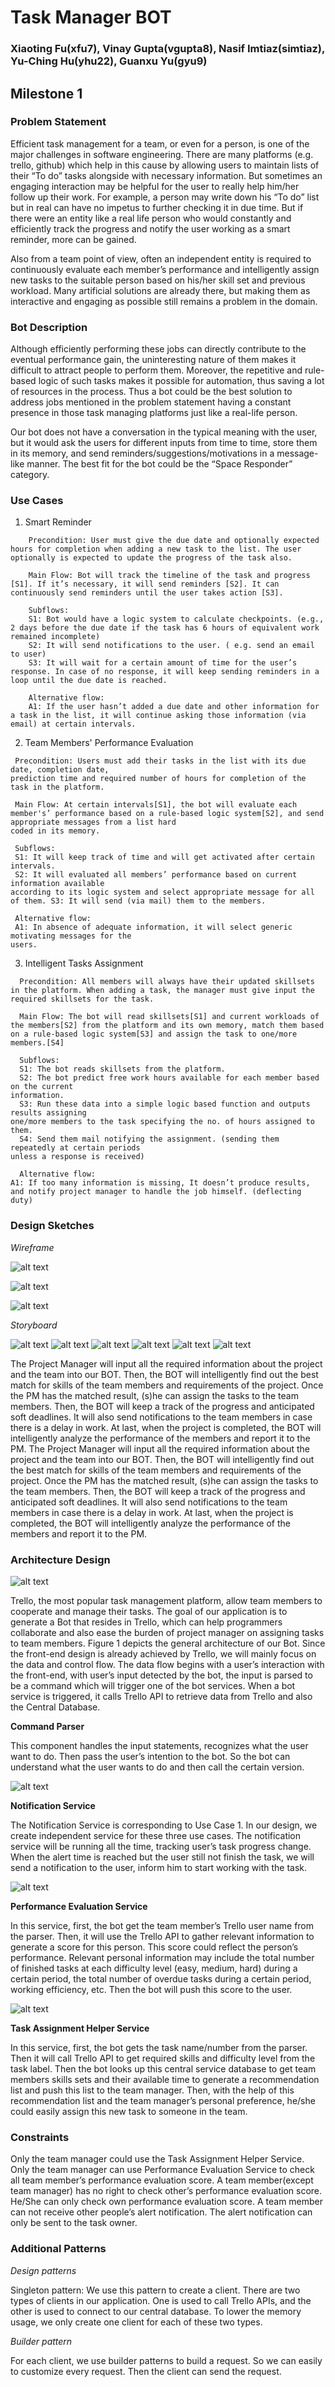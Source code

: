 # Task Manager BOT #

### Xiaoting Fu(xfu7), Vinay Gupta(vgupta8), Nasif Imtiaz(simtiaz), Yu-Ching Hu(yhu22), Guanxu Yu(gyu9)


## Milestone 1 ##
### Problem Statement ###
Efficient task management for a team, or even for a person, is one of the major challenges in software engineering. There are many platforms (e.g. trello, github) which help in this cause by allowing users to maintain lists of their “To do” tasks alongside with necessary information. But sometimes an engaging interaction may be helpful for the user to really help him/her follow up their work. For example, a person may write down his “To do” list but in real can have no impetus to further checking it in due time. But if there were an entity like a real life person who would constantly and efficiently track the progress and notify the user working as a smart reminder, more can be gained.

Also from a team point of view, often an independent entity is required to continuously evaluate each member’s performance and intelligently assign new tasks to the suitable person based on his/her skill set and previous workload. Many artificial solutions are already there, but making them as interactive and engaging as possible still remains a problem in the domain.

### Bot Description ###
Although efficiently performing these jobs can directly contribute to the eventual performance gain, the uninteresting nature of them makes it difficult to attract people to perform them. Moreover, the repetitive and rule-based logic of such tasks makes it possible for automation, thus saving a lot of resources in the process. Thus a bot could be the best solution to address jobs mentioned in the problem statement having a constant presence in those task managing platforms just like a real-life person.

Our bot does not have a conversation in the typical meaning with the user, but it would ask the users for different inputs from time to time, store them in its memory,  and send reminders/suggestions/motivations in a message-like manner. The best fit for the bot could be the “Space Responder” category.
### Use Cases ###    

  1. Smart Reminder
```  
    Precondition: User must give the due date and optionally expected hours for completion when adding a new task to the list. The user optionally is expected to update the progress of the task also.
 
    Main Flow: Bot will track the timeline of the task and progress [S1]. If it’s necessary, it will send reminders [S2]. It can continuously send reminders until the user takes action [S3].

    Subflows:
    S1: Bot would have a logic system to calculate checkpoints. (e.g., 2 days before the due date if the task has 6 hours of equivalent work remained incomplete)
    S2: It will send notifications to the user. ( e.g. send an email to user)
    S3: It will wait for a certain amount of time for the user’s response. In case of no response, it will keep sending reminders in a loop until the due date is reached.
    
    Alternative flow:
    A1: If the user hasn’t added a due date and other information for a task in the list, it will continue asking those information (via email) at certain intervals.
```  
  2. Team Members' Performance Evaluation
  
 ``` 
  Precondition: Users must add their tasks in the list with its due date, completion date,
prediction time and required number of hours for completion of the task in the platform.
  
  Main Flow: At certain intervals[S1], the bot will evaluate each member's’ performance based on a rule-based logic system[S2], and send appropriate messages from a list hard
coded in its memory.
  
  Subflows:
  S1: It will keep track of time and will get activated after certain intervals.
  S2: It will evaluated all members’ performance based on current information available
according to its logic system and select appropriate message for all of them. S3: It will send (via mail) them to the members.
  
  Alternative flow:
  A1: In absence of adequate information, it will select generic motivating messages for the
users.
```
  
  3. Intelligent Tasks Assignment
```
  Precondition: All members will always have their updated skillsets in the platform. When adding a task, the manager must give input the required skillsets for the task.
  
  Main Flow: The bot will read skillsets[S1] and current workloads of the members[S2] from the platform and its own memory, match them based on a rule-based logic system[S3] and assign the task to one/more members.[S4]
  
  Subflows:
  S1: The bot reads skillsets from the platform.
  S2: The bot predict free work hours available for each member based on the current
information.
  S3: Run these data into a simple logic based function and outputs results assigning
one/more members to the task specifying the no. of hours assigned to them.
  S4: Send them mail notifying the assignment. (sending them repeatedly at certain periods
unless a response is received)

  Alternative flow:
A1: If too many information is missing, It doesn’t produce results, and notify project manager to handle the job himself. (deflecting duty)
```
  

### Design Sketches ###
  *Wireframe*
  
  ![alt text](https://github.ncsu.edu/yhu22/CSC510_F17_Project/blob/otto/wireframe/use_case1.jpg)
  
  ![alt text](https://github.ncsu.edu/yhu22/CSC510_F17_Project/blob/otto/wireframe/use_case2.jpg)
  
  ![alt text](https://github.ncsu.edu/yhu22/CSC510_F17_Project/blob/otto/wireframe/use_case3.jpg)
  
  *Storyboard*
  
  ![alt text](https://github.ncsu.edu/yhu22/CSC510_F17_Project/blob/otto/storyboard/storyboard1.png)
  ![alt text](https://github.ncsu.edu/yhu22/CSC510_F17_Project/blob/otto/storyboard/storyboard2.png)
  ![alt text](https://github.ncsu.edu/yhu22/CSC510_F17_Project/blob/otto/storyboard/storyboard3.png)
  ![alt text](https://github.ncsu.edu/yhu22/CSC510_F17_Project/blob/otto/storyboard/storyboard4.png)
  ![alt text](https://github.ncsu.edu/yhu22/CSC510_F17_Project/blob/otto/storyboard/storyboard5.png)
  ![alt text](https://github.ncsu.edu/yhu22/CSC510_F17_Project/blob/otto/storyboard/storyboard6.png)
  
  
  The Project Manager will input all the required information about the project and the team into our BOT. Then, the BOT will intelligently find out the best match for skills of the team members and requirements of the project. Once the PM has the matched result, (s)he can assign the tasks to the team members. Then, the BOT will keep a track of the progress and anticipated soft deadlines. It will also send notifications to the team members in case there is a delay in work. At last, when the project is completed, the BOT will intelligently analyze the performance of the members and report it to the PM. The Project Manager will input all the required information about the project and the team into our BOT. Then, the BOT will intelligently find out the best match for skills of the team members and requirements of the project. Once the PM has the matched result, (s)he can assign the tasks to the team members. Then, the BOT will keep a track of the progress and anticipated soft deadlines. It will also send notifications to the team members in case there is a delay in work. At last, when the project is completed, the BOT will intelligently analyze the performance of the members and report it to the PM.
  
  
### Architecture Design ###
  ![alt text](https://github.ncsu.edu/yhu22/CSC510_F17_Project/blob/otto/architecture/architecture1.png)
  
  Trello, the most popular task management platform, allow team members to cooperate and manage their tasks. The goal of our application is to generate a Bot that resides in Trello, which can help programmers collaborate and also ease the burden of project manager on assigning tasks to team members. Figure 1 depicts the general architecture of our Bot. Since the front-end design is already achieved by Trello, we will mainly focus on the data and control flow. The data flow begins with a user’s interaction with the front-end, with user’s input detected by the bot, the input is parsed to be a command which will trigger one of the bot services. When a bot service is triggered, it calls Trello API to retrieve data from Trello and also the Central Database.

**Command Parser**

This component handles the input statements, recognizes what the user want to do. Then pass the user’s intention to the bot. So the bot can understand what the user wants to do and then call the certain version.
  
  
  ![alt text](https://github.ncsu.edu/yhu22/CSC510_F17_Project/blob/otto/architecture/architecture2.png)
  
**Notification Service**

The Notification Service is corresponding to Use Case 1. In our design, we create independent service for these three use cases. The notification service will be running all the time, tracking user’s task progress change. When the alert time is reached but the user still not finish the task, we will send a notification to the user, inform him to start working with the task.
  
  ![alt text](https://github.ncsu.edu/yhu22/CSC510_F17_Project/blob/otto/architecture/architecture3.png)
  
**Performance Evaluation Service**

In this service, first, the bot get the team member’s Trello user name from the parser. Then, it will use the Trello API to gather relevant information to generate a score for this person. This score could reflect the person’s performance. Relevant personal information may include the total number of finished tasks at each difficulty level (easy, medium, hard) during a certain period, the total number of overdue tasks during a certain period, working efficiency, etc. Then the bot will push this score to the user.
  
  ![alt text](https://github.ncsu.edu/yhu22/CSC510_F17_Project/blob/otto/architecture/architecture4.png)
  
**Task Assignment Helper Service**

In this service, first, the bot gets the task name/number from the parser. Then it will call Trello API to get required skills and difficulty level from the task label. Then the bot looks up this central service database to get team members skills sets and their available time to generate a recommendation list and push this list to the team manager. Then, with the help of this recommendation list and the team manager’s personal preference, he/she could easily assign this new task to someone in the team.

### Constraints ###

Only the team manager could use the Task Assignment Helper Service.
Only the team manager can use Performance Evaluation Service to check all team member’s performance evaluation score.
A team member(except team manager) has no right to check other’s performance evaluation score. He/She can only check own performance evaluation score.
A team member can not receive other people’s alert notification. The alert notification can only be sent to the task owner.

### Additional Patterns ###

*Design patterns*

Singleton pattern: We use this pattern to create a client.  There are two types of clients in our application. One is used to call Trello APIs, and the other is used to connect to our central database. To lower the memory usage, we only create one client for each of these two types. 

*Builder pattern*

For each client, we use builder patterns to build a request. So we can easily to customize every request. Then the client can send the request.

